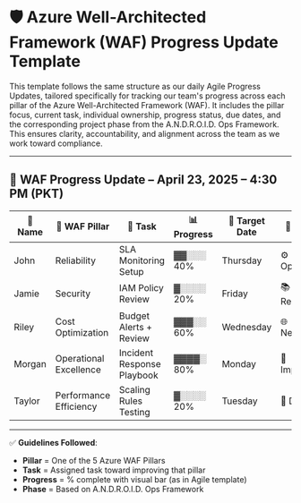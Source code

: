 # 🛡️ Azure Well-Architected Framework (WAF) Progress Update Template

This template follows the same structure as our daily Agile Progress Updates, tailored specifically for tracking our team's progress across each pillar of the Azure Well-Architected Framework (WAF). It includes the pillar focus, current task, individual ownership, progress status, due dates, and the corresponding project phase from the A.N.D.R.O.I.D. Ops Framework. This ensures clarity, accountability, and alignment across the team as we work toward compliance.

---

## 📅 WAF Progress Update – April 23, 2025 – 4:30 PM (PKT)

| 👤 Name | 🧱 WAF Pillar           | 📝 Task                         | 📊 Progress   | 📅 Target Date | 🎯 Phase      |
|--------|-------------------------|----------------------------------|---------------|----------------|---------------|
| John   | Reliability             | SLA Monitoring Setup             | ▓▓░░░ 40%     | Thursday       | ⚙️ Optimize   |
| Jamie  | Security                | IAM Policy Review                | ▓░░░░ 20%     | Friday         | 📚 Research   |
| Riley  | Cost Optimization       | Budget Alerts + Review           | ▓▓▓░░ 60%     | Wednesday      | 🌐 Network    |
| Morgan | Operational Excellence  | Incident Response Playbook       | ▓▓▓▓░ 80%     | Monday         | 🧪 Implement  |
| Taylor | Performance Efficiency  | Scaling Rules Testing            | ▓░░░░ 20%     | Tuesday        | 🎨 Design     |

---

✅ **Guidelines Followed**:

- **Pillar** = One of the 5 Azure WAF Pillars  
- **Task** = Assigned task toward improving that pillar  
- **Progress** = % complete with visual bar (as in Agile template)  
- **Phase** = Based on A.N.D.R.O.I.D. Ops Framework

